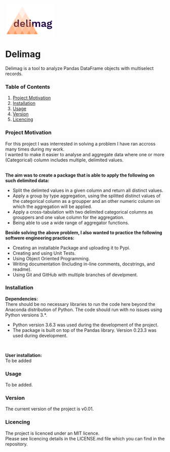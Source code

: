 ![alt text](https://github.com/lrado1/delimag/blob/master/logo.png)

# Delimag

Delimag is a tool to analyze Pandas DataFrame objects with multiselect records.
<br>

### Table of Contents
 
 1. [Project Motivation](#motivation)
 2. [Installation](#installation)
 3. [Usage](#usage)
 4. [Version](#version)
 5. [Licencing](#licencing)
 
<a id='motivation'></a>
### Project Motivation

For this project I was interrested in solving a problem I have ran accross many times during my work. <br>
I wanted to make it easier to analyse and aggregate data where one or more (Categorical) column includes multiple, delimited values.<br>
<br>

**The aim was to create a package that is able to apply the following on such delimited data:**
* Split the delimted values in a given column and return all distinct values.
* Apply a group by type aggregation, using the splitted distinct values of the categorical column as a groupper and an other numeric column on which the aggregation will be applied.
* Apply a cross-tabulation with two delimited categorical columns  as grouppers and one value column for the aggregation.
* Being able to use a wide range of aggregator functions.

**Beside solving the above problem, I also wanted to practice the following softwere engineering practices:**
* Creating an installable Package and uploading it to Pypi.
* Creating and using Unit Tests.
* Using Object Oriented Programming.
* Writing documentation (Including in-line comments, docstrings, and readme).
* Using Git and GitHub with multiple branches of develpment.


<a id='installation'></a>
### Installation

**Dependencies:** <br>
There should be no necessary libraries to run the code here beyond the Anaconda distribution of Python. The code should run with no issues using Python versions 3.*.

* Python version 3.6.3 was used during the development of the project.
* The package is built on top of the Pandas library. Version 0.23.3 was used during development.
<br>

**User installation:** <br>
To be added

<a id='usage'></a>
### Usage
To be added.

<a id='version'></a>
### Version
The current version of the project is v0.01.

<a id='licencing'></a>
### Licencing
The project is licenced under an MIT licence.<br>
Please see licencing details in the LICENSE.md file which you can find in the repository.
